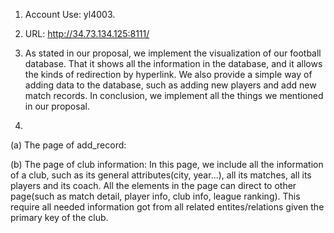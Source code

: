 1. Account Use: yl4003.

2. URL: http://34.73.134.125:8111/

3. As stated in our proposal, we implement the visualization of our football database. That it shows
 all the information in the database, and it allows the kinds of redirection by hyperlink. We also
  provide a simple way of adding data to the database, such as adding new players and add new match
   records. In conclusion, we implement all the things we mentioned in our proposal.

4.
(a) The page of add_record:

(b) The page of club information:
In this page, we include all the information of a club, such as its general attributes(city, 
year...), all its matches, all its players and its coach. All the elements in the page can direct to
 other page(such as match detail, player info, club info, league ranking). This require all needed 
 information got from all related entites/relations given the primary key of the club.
 